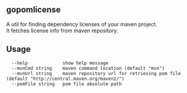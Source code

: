 ## gopomlicense
A util for finding dependency licenses of your maven project.   
It fetches license info from maven repository.
## Usage
      --help             show help message
      --mvnCmd string    maven command location (default "mvn")
      --mvnUrl string    maven repository url for retrieving pom file (default "http://central.maven.org/maven2/")
      --pomFile string   pom file absolute path
